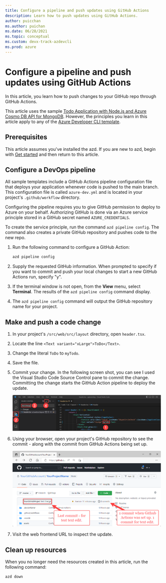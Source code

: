 ```yaml
---
title: Configure a pipeline and push updates using GitHub Actions
description: Learn how to push updates using GitHub Actions.
author: puicchan
ms.author: puichan
ms.date: 06/28/2021
ms.topic: conceptual
ms.custom: devx-track-azdevcli
ms.prod: azure
---
```


# Configure a pipeline and push updates using GitHub Actions

In this article, you learn how to push changes to your GitHub repo through GitHub Actions.

This article uses the sample [Todo Application with Node.js and Azure Cosmo DB API for MongoDB](https://github.com/azure-samples/todo-nodejs-mongo). However, the principles you learn in this article apply to any of the [Azure Developer CLI template](azure-dev-cli-overview.md#azure-developer-cli-templates).

## Prerequisites

This article assumes you've installed the azd. If you are new to azd, begin with [Get started](get-started.md) and then return to this article.

## Configure a DevOps pipeline

All sample templates include a GitHub Actions pipeline configuration file that deploys your application whenever code is pushed to the main branch. This configuration file is called `azure-dev.yml` and is located in your project's `.github/workflow` directory.

Configuring the pipeline requires you to give GitHub permission to deploy to Azure on your behalf. Authorizing GitHub is done via an Azure service principle stored in a GitHub secret named `AZURE_CREDENTIALS`.

To create the service principle, run the command `azd pipeline config`. The command also creates a private GitHub repository and pushes code to the new repo.  

1. Run the following command to configure a GitHub Action:

    ```bash
    azd pipeline config
    ```

1. Supply the requested GitHub information. When prompted to specify if you want to commit and push your local changes to start a new GitHub Actions run, specify "y".

1. If the terminal window is not open, from the **View** menu, select **Terminal**. The results of the `azd pipeline config` command display.

1. The `azd pipeline config` command will output the GitHub repository name for your project.

## Make and push a code change

1. In your project's `/src/web/src/layout` directory, open `header.tsx`.

1. Locate the line `<Text variant="xLarge">ToDo</Text>`.

1. Change the literal `ToDo` to `myTodo`.

1. Save the file.

1. Commit your change. In the following screen shot, you can see I used the Visual Studio Code Source Control pane to commit the change. Committing the change starts the GitHub Action pipeline to deploy the update.

    !["Visual Studio Code integrates with GitHub to allow you to commit changes within your editing environment."](media/how-to-setup-devop-pipeline/commit-changes-to-github.png)

1. Using your browser, open your project's GitHub repository to see the commit - along with the commit from GitHub Actions being set up.

    !["The committed changes will be made in your project's GitHub repository."](media/how-to-setup-devop-pipeline/committed-changes-in-github-repo.png)

1. Visit the web frontend URL to inspect the update.

## Clean up resources

When you no longer need the resources created in this article, run the following command:

``` bash
azd down
```

